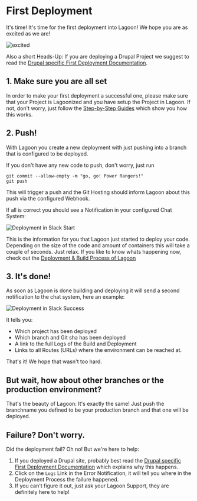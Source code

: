 # First Deployment

It's time! It's time for the first deployment into Lagoon! We hope you are as excited as we are!

![excited](https://i.giphy.com/media/7kVRZwYRwF1ok/giphy-downsized.gif)

Also a short Heads-Up: If you are deploying a Drupal Project we suggest to read the [Drupal specific First Deployment Documentation](drupal/first_deployment.md).

## 1. Make sure you are all set

In order to make your first deployment a successful one, please make sure that your Project is Lagoonized and you have setup the Project in Lagoon. If not, don't worry, just follow the [Step-by-Step Guides](index.md) which show you how this works.

## 2. Push!

With Lagoon you create a new deployment with just pushing into a branch that is configured to be deployed.

If you don't have any new code to push, don't worry, just run

```text
git commit --allow-empty -m "go, go! Power Rangers!"
git push
```

This will trigger a push and the Git Hosting should inform Lagoon about this push via the configured Webhook.

If all is correct you should see a Notification in your configured Chat System:

![Deployment in Slack Start](https://github.com/AlannaBurke/lagoon/tree/877e2645fd914766a32b723e7f43539de5dea077/images/first_deployment_slack_start.jpg)

This is the information for you that Lagoon just started to deploy your code. Depending on the size of the code and amount of containers this will take a couple of seconds. Just relax. If you like to know whats happening now, check out the [Deployment & Build Process of Lagoon](build_deploy_process.md)

## 3. It's done!

As soon as Lagoon is done building and deploying it will send a second notification to the chat system, here an example:

![Deployment in Slack Success](https://github.com/AlannaBurke/lagoon/tree/877e2645fd914766a32b723e7f43539de5dea077/images/first_deployment_slack_success.jpg)

It tells you:

* Which project has been deployed
* Which branch and Git sha has been deployed
* A link to the full Logs of the Build and Deployment
* Links to all Routes \(URLs\) where the environment can be reached at.

That's it! We hope that wasn't too hard.

## But wait, how about other branches or the production environment?

That's the beauty of Lagoon: It's exactly the same! Just push the branchname you defined to be your production branch and that one will be deployed.

## Failure? Don't worry.

Did the deployment fail? Oh no! But we're here to help:

1. If you deployed a Drupal site, probably best read the [Drupal specific First Deployment Documentation](drupal/first_deployment.md) which explains why this happens.
2. Click on the `Logs` Link in the Error Notification, it will tell you where in the Deployment Process the failure happened.
3. If you can't figure it out, just ask your Lagoon Support, they are definitely here to help!

